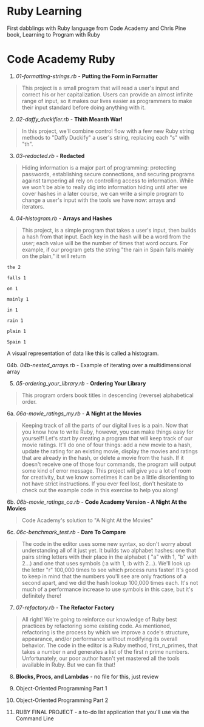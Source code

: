 # Ruby Learning
First dabblings with Ruby language from Code Academy and Chris Pine book, Learning to Program with Ruby

# Code Academy Ruby
1. *01-formatting-strings.rb* - **Putting the Form in Formatter**
> This project is a small program that will read a user's input and correct his or her capitalization. Users can provide an almost infinite range of input, so it makes our lives easier as programmers to make their input standard before doing anything with it.

2. *02-daffy_duckifier.rb* - **Thith Meanth War!**
> In this project, we'll combine control flow with a few new Ruby string methods to "Daffy Duckify" a user's string, replacing each "s" with "th".

3. *03-redacted.rb* - **Redacted**
> Hiding information is a major part of programming: protecting passwords, establishing secure connections, and securing programs against tampering all rely on controlling access to information. While we won't be able to really dig into information hiding until after we cover hashes in a later course, we can write a simple program to change a user's input with the tools we have now: arrays and iterators.

4. *04-histogram.rb* - **Arrays and Hashes**
> This project, is a simple program that takes a user's input, then builds a hash from that input. Each key in the hash will be a word from the user; each value will be the number of times that word occurs. For example, if our program gets the string "the rain in Spain falls mainly on the plain," it will return
```
the 2

falls 1

on 1

mainly 1

in 1

rain 1

plain 1

Spain 1
```

A visual representation of data like this is called a histogram.

04b. *04b-nested_arrays.rb* - Example of iterating over a multidimensional array

5. *05-ordering_your_library.rb* - **Ordering Your Library**
> This program orders book titles in descending (reverse) alphabetical order.

6a. *06a-movie_ratings_my.rb* - **A Night at the Movies**
> Keeping track of all the parts of our digital lives is a pain. Now that you know how to write Ruby, however, you can make things easy for yourself! Let's start by creating a program that will keep track of our movie ratings. It'll do one of four things: add a new movie to a hash, update the rating for an existing movie, display the movies and ratings that are already in the hash, or delete a movie from the hash. If it doesn't receive one of those four commands, the program will output some kind of error message. This project will give you a lot of room for creativity, but we know sometimes it can be a little disorienting to not have strict instructions. If you ever feel lost, don't hesitate to check out the example code in this exercise to help you along!

6b. *06b-movie_ratings_ca.rb* - **Code Academy Version - A Night At the Movies**
> Code Academy's solution to "A Night At the Movies"

6c. *06c-benchmark_test.rb* - **Dare To Compare**
> The code in the editor uses some new syntax, so don't worry about understanding all of it just yet. It builds two alphabet hashes: one that pairs string letters with their place in the alphabet ( "a" with 1, "b" with 2...) and one that uses symbols (:a with 1, :b with 2...). We'll look up the letter "r" 100,000 times to see which process runs faster! It's good to keep in mind that the numbers you'll see are only fractions of a second apart, and we did the hash lookup 100,000 times each. It's not much of a performance increase to use symbols in this case, but it's definitely there!


7. *07-refactory.rb* - **The Refactor Factory**
> All right! We're going to reinforce our knowledge of Ruby best practices by refactoring some existing code. As mentioned, refactoring is the process by which we improve a code's structure, appearance, and/or performance without modifying its overall behavior. The code in the editor is a Ruby method, first_n_primes, that takes a number n and generates a list of the first n prime numbers. Unfortunately, our poor author hasn't yet mastered all the tools available in Ruby. But we can fix that!

8. **Blocks, Procs, and Lambdas** - no file for this, just review

9. Object-Oriented Programming Part 1

10. Object-Oriented Programming Part 2

11. RUBY FINAL PROJECT - a to-do list application that you'll use via the Command Line

